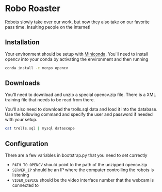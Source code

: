 Robo Roaster
============

Robots slowly take over our work, but now they also take on our favorite pass time. 
Insulting people on the internet! 

Installation
------------

Your environment should be setup with [Miniconda](https://conda.io/miniconda.html).
You'll need to install opencv into your conda by activating the environment and then running

```bash
conda install -c menpo opencv
```

Downloads
---------

You'll need to download and unzip a special opencv.zip file. 
There is a XML training file that needs to be read from there.

You'll also need to download the trolls.sql data and load it into the database. 
Use the following command and specify the user and password if needed with your setup.

```bash
cat trolls.sql | mysql datascope
```

Configuration
-------------

There are a few variables in bootstrap.py that you need to set correctly

* ```PATH_TO_OPENCV``` should point to the path of the unzipped opencv.zip
* ```SERVER_IP``` should be an IP where the computer controlling the robots is listening
* ```VIDEO_DEVICE``` should be the video interface number that the webcam is connected to
